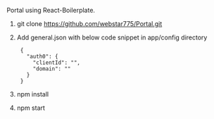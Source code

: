 Portal using React-Boilerplate.

1. git clone https://github.com/webstar775/Portal.git
2. Add general.json with below code snippet in app/config directory

        {
          "auth0": {
            "clientId": "",
            "domain": ""
          }
        }

3. npm install
4. npm start